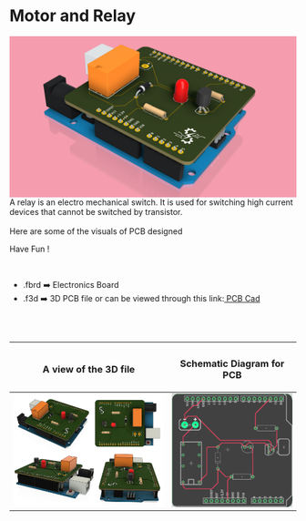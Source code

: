 <h1>Motor and Relay</h1>

<div>
   <img width=550 align=right src="https://github.com/Electroversity/Electroverse/blob/main/PCB%20Designs/17-Motor%20and%20Relay/img1.png"/>
   <p>A relay is an electro mechanical switch. It is used for switching high current devices that cannot be switched by transistor.
  <br><br>Here are some of the visuals of PCB designed<br>
        
   Have Fun !
  </p>
<br>

   - .fbrd ➡️ Electronics Board
   - .f3d  ➡️ 3D PCB file or can be viewed through this link:<a href="https://a360.co/3rmeQop"> PCB Cad</a>
   
   
<br> <br> 
<div align=center>
   
| <h3>A view of the 3D file</h2> | <h3>Schematic Diagram for PCB</h3> |      
| --- | --- |
| <img width=600 align=center src="https://github.com/Electroversity/Electroverse/blob/main/PCB%20Designs/17-Motor%20and%20Relay/img2.png"/><br><img width=600 align=center src="https://github.com/Electroversity/Electroverse/blob/main/PCB%20Designs/17-Motor%20and%20Relay/img3.png"/> |    <img width="400" src="https://github.com/Electroversity/Electroverse/blob/main/PCB%20Designs/17-Motor%20and%20Relay/PCB%20view.png"> | 
 
</div>

 
